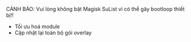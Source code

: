 CẢNH BÁO: Vui lòng không bật Magisk SuList vì có thể gây bootloop thiết bị!!

- Tối ưu hoá module
- Cập nhật lại toàn bộ gói overlay
